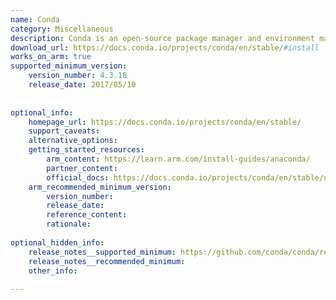 ```yaml
---
name: Conda
category: Miscellaneous
description: Conda is an open-source package manager and environment manager used in distributions like Miniforge and Anaconda. It simplifies software installation, dependency management, and environment isolation across multiple programming languages.
download_url: https://docs.conda.io/projects/conda/en/stable/#install
works_on_arm: true
supported_minimum_version:
    version_number: 4.3.18
    release_date: 2017/05/10
 
 
optional_info:
    homepage_url: https://docs.conda.io/projects/conda/en/stable/
    support_caveats:
    alternative_options:
    getting_started_resources:
        arm_content: https://learn.arm.com/install-guides/anaconda/
        partner_content:
        official_docs: https://docs.conda.io/projects/conda/en/stable/user-guide/install/linux.html
    arm_recommended_minimum_version:
        version_number:
        release_date:
        reference_content:
        rationale:
 
optional_hidden_info:
    release_notes__supported_minimum: https://github.com/conda/conda/releases/tag/4.3.18
    release_notes__recommended_minimum:
    other_info:
 
---
```


